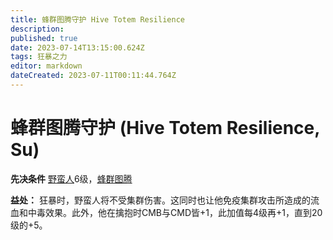 ```yaml
---
title: 蜂群图腾守护 Hive Totem Resilience
description: 
published: true
date: 2023-07-14T13:15:00.624Z
tags: 狂暴之力
editor: markdown
dateCreated: 2023-07-11T00:11:44.764Z
---
```


# 蜂群图腾守护 (Hive Totem Resilience, Su)

**先决条件** [野蛮人](/野蛮人)6级，[蜂群图腾](/狂暴之力/蜂群图腾)

**益处：** 狂暴时，野蛮人将不受集群伤害。这同时也让他免疫集群攻击所造成的流血和中毒效果。此外，他在擒抱时CMB与CMD皆+1，此加值每4级再+1，直到20级的+5。
